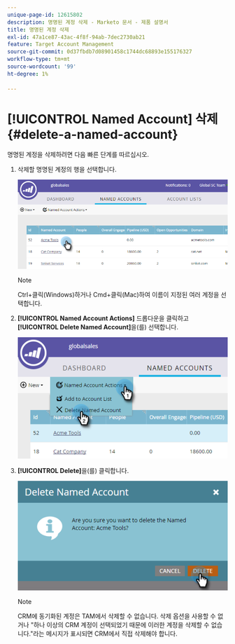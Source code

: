 ```yaml
---
unique-page-id: 12615802
description: 명명된 계정 삭제 - Marketo 문서 - 제품 설명서
title: 명명된 계정 삭제
exl-id: 47a1ce87-43ac-4f8f-94ab-7dec2730ab21
feature: Target Account Management
source-git-commit: 0d37fbdb7d08901458c1744dc68893e155176327
workflow-type: tm+mt
source-wordcount: '99'
ht-degree: 1%

---
```


# [!UICONTROL Named Account] 삭제 {#delete-a-named-account}

명명된 계정을 삭제하려면 다음 빠른 단계를 따르십시오.

1. 삭제할 명명된 계정의 행을 선택합니다.

   ![](assets/seven-1.png)

   >[!NOTE]
   >
   >Ctrl+클릭(Windows)하거나 Cmd+클릭(Mac)하여 이름이 지정된 여러 계정을 선택합니다.

1. **[!UICONTROL Named Account Actions]** 드롭다운을 클릭하고 **[!UICONTROL Delete Named Account]**&#x200B;을(를) 선택합니다.

   ![](assets/eight-1.png)

1. **[!UICONTROL Delete]**&#x200B;을(를) 클릭합니다.

   ![](assets/nine-1.png)

   >[!NOTE]
   >
   >CRM에 동기화된 계정은 TAM에서 삭제할 수 없습니다. 삭제 옵션을 사용할 수 없거나 &quot;하나 이상의 CRM 계정이 선택되었기 때문에 이러한 계정을 삭제할 수 없습니다.&quot;라는 메시지가 표시되면 CRM에서 직접 삭제해야 합니다.
